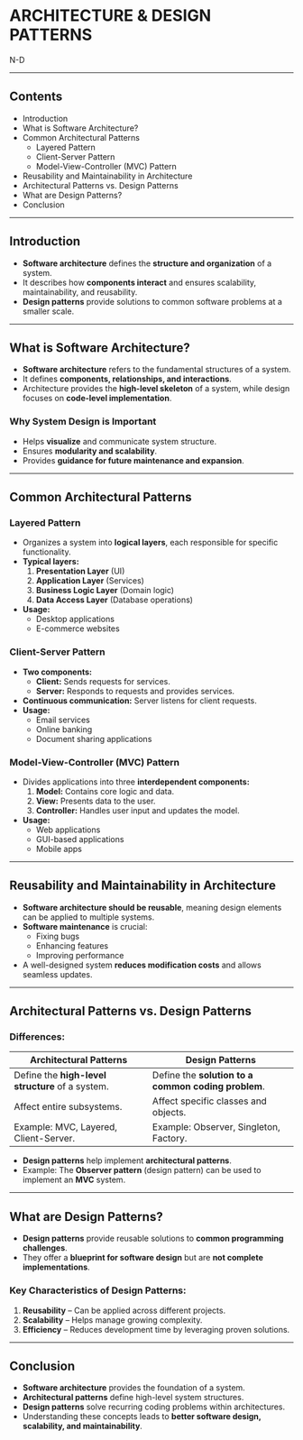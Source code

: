 # ARCHITECTURE & DESIGN PATTERNS
N-D

---

## Contents
- Introduction
- What is Software Architecture?
- Common Architectural Patterns
  - Layered Pattern
  - Client-Server Pattern
  - Model-View-Controller (MVC) Pattern
- Reusability and Maintainability in Architecture
- Architectural Patterns vs. Design Patterns
- What are Design Patterns?
- Conclusion

---

## Introduction
- **Software architecture** defines the **structure and organization** of a system.
- It describes how **components interact** and ensures scalability, maintainability, and reusability.
- **Design patterns** provide solutions to common software problems at a smaller scale.

---

## What is Software Architecture?
- **Software architecture** refers to the fundamental structures of a system.
- It defines **components, relationships, and interactions**.
- Architecture provides the **high-level skeleton** of a system, while design focuses on **code-level implementation**.

### **Why System Design is Important**
- Helps **visualize** and communicate system structure.
- Ensures **modularity and scalability**.
- Provides **guidance for future maintenance and expansion**.

---

## Common Architectural Patterns
### **Layered Pattern**
- Organizes a system into **logical layers**, each responsible for specific functionality.
- **Typical layers:**
  1. **Presentation Layer** (UI)
  2. **Application Layer** (Services)
  3. **Business Logic Layer** (Domain logic)
  4. **Data Access Layer** (Database operations)
- **Usage:**
  - Desktop applications
  - E-commerce websites

### **Client-Server Pattern**
- **Two components:**
  - **Client:** Sends requests for services.
  - **Server:** Responds to requests and provides services.
- **Continuous communication:** Server listens for client requests.
- **Usage:**
  - Email services
  - Online banking
  - Document sharing applications

### **Model-View-Controller (MVC) Pattern**
- Divides applications into three **interdependent components:**
  1. **Model:** Contains core logic and data.
  2. **View:** Presents data to the user.
  3. **Controller:** Handles user input and updates the model.
- **Usage:**
  - Web applications
  - GUI-based applications
  - Mobile apps

---

## Reusability and Maintainability in Architecture
- **Software architecture should be reusable**, meaning design elements can be applied to multiple systems.
- **Software maintenance** is crucial:
  - Fixing bugs
  - Enhancing features
  - Improving performance
- A well-designed system **reduces modification costs** and allows seamless updates.

---

## Architectural Patterns vs. Design Patterns
### **Differences:**
| Architectural Patterns | Design Patterns |
|------------------------|----------------|
| Define the **high-level structure** of a system. | Define the **solution to a common coding problem**. |
| Affect entire subsystems. | Affect specific classes and objects. |
| Example: MVC, Layered, Client-Server. | Example: Observer, Singleton, Factory. |

- **Design patterns** help implement **architectural patterns**.
- Example: The **Observer pattern** (design pattern) can be used to implement an **MVC** system.

---

## What are Design Patterns?
- **Design patterns** provide reusable solutions to **common programming challenges**.
- They offer a **blueprint for software design** but are **not complete implementations**.

### **Key Characteristics of Design Patterns:**
1. **Reusability** – Can be applied across different projects.
2. **Scalability** – Helps manage growing complexity.
3. **Efficiency** – Reduces development time by leveraging proven solutions.

---

## Conclusion
- **Software architecture** provides the foundation of a system.
- **Architectural patterns** define high-level system structures.
- **Design patterns** solve recurring coding problems within architectures.
- Understanding these concepts leads to **better software design, scalability, and maintainability**.
